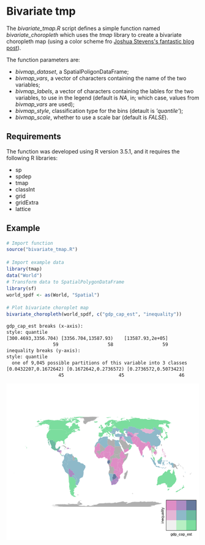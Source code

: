 # Bivariate tmp

The *bivariate_tmap.R* script defines a simple function named *bivariate_choropleth* which uses the *tmap* library to create a bivariate choropleth map (using a color scheme fro [Joshua Stevens's fantastic blog post](http://www.joshuastevens.net/cartography/make-a-bivariate-choropleth-map/)).

The function parameters are:

* *bivmap_dataset*, a SpatialPoligonDataFrame;
* *bivmap_vars*, a vector of characters containing the name of the two variables;
* *bivmap_labels*, a vector of characters containing the lables for the two variables, to use in the legend (default is *NA*, in; which case, values from *bivmap_vars* are used);
* *bivmap_style*, classification type for the bins (detault is *'quantile'*);
* *bivmap_scale*, whether to use a scale bar (default is *FALSE*).

## Requirements

The function was developed using R version 3.5.1, and it requires the following R libraries:

* sp
* spdep
* tmap
* classInt
* grid
* gridExtra
* lattice

## Example

```r
# Import function
source("bivariate_tmap.R")

# Import example data
library(tmap)
data("World")
# Transform data to SpatialPolygonDataFrame
library(sf)
world_spdf <- as(World, "Spatial")

# Plot bivariate choroplet map
bivariate_choropleth(world_spdf, c("gdp_cap_est", "inequality"))
```

```
gdp_cap_est breaks (x-axis):
style: quantile
[300.4693,3356.704) [3356.704,13587.93)    [13587.93,2e+05] 
                 59                  58                  59 
inequality breaks (y-axis):
style: quantile
  one of 9,045 possible partitions of this variable into 3 classes
[0.0432207,0.1672642) [0.1672642,0.2736572) [0.2736572,0.5073423] 
                   45                    45                    46 
```

![Bivariate choropleth map generated by the example above](example.png)
